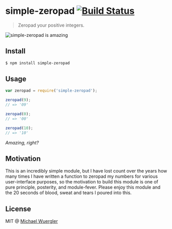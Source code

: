 # simple-zeropad [![Build Status](https://travis-ci.org/radiovisual/zeropad.svg)](https://travis-ci.org/radiovisual/zeropad)
> Zeropad your positive integers.

![simple-zeropad is amazing](http://i43.tinypic.com/2u9r5hu.jpg)

## Install

```sh
$ npm install simple-zeropad
```

## Usage
```js
var zeropad = require('simple-zeropad');

zeropad(9);
// => '09'

zeropad(0);
// => '00'

zeropad(10);
// => '10'

```
*Amazing, right?*

## Motivation

This is an incredibly simple module, but I have lost count over the years how many times I have written a function to
zeropad my numbers for various user-interface purposes, so the motivation to build this module is one of pure principle, 
posterity, and module-fever. Please enjoy this module and the 20 seconds of blood, sweat and tears I poured into this. 

## License

MIT @ [Michael Wuergler](http://numetriclabs.com)
